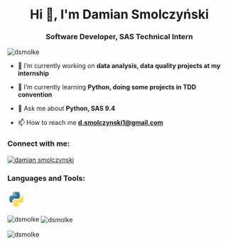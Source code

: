 <h1 align="center">Hi 👋, I'm Damian Smolczyński</h1>
<h3 align="center">Software Developer, SAS Technical Intern</h3>

<p align="left"> <img src="https://komarev.com/ghpvc/?username=dsmolke&label=Profile%20views&color=0e75b6&style=flat" alt="dsmolke" /> </p>

- 🔭 I’m currently working on **data analysis, data quality projects at my internship**

- 🌱 I’m currently learning **Python, doing some projects in TDD convention**

- 💬 Ask me about **Python, SAS 9.4**

- 📫 How to reach me **d.smolczynski1@gmail.com**

<h3 align="left">Connect with me:</h3>
<p align="left">
<a href="https://linkedin.com/in/damian smolczynski" target="blank"><img align="center" src="https://raw.githubusercontent.com/rahuldkjain/github-profile-readme-generator/master/src/images/icons/Social/linked-in-alt.svg" alt="damian smolczynski" height="30" width="40" /></a>
</p>

<h3 align="left">Languages and Tools:</h3>
<p align="left"> <a href="https://www.python.org" target="_blank" rel="noreferrer"> <img src="https://raw.githubusercontent.com/devicons/devicon/master/icons/python/python-original.svg" alt="python" width="40" height="40"/> </a> </p>

<p><img align="left" src="https://github-readme-stats.vercel.app/api/top-langs?username=dsmolke&show_icons=true&locale=en&layout=compact" alt="dsmolke" /></p>

<p>&nbsp;<img align="center" src="https://github-readme-stats.vercel.app/api?username=dsmolke&show_icons=true&locale=en" alt="dsmolke" /></p>

<p><img align="center" src="https://github-readme-streak-stats.herokuapp.com/?user=dsmolke&" alt="dsmolke" /></p>
